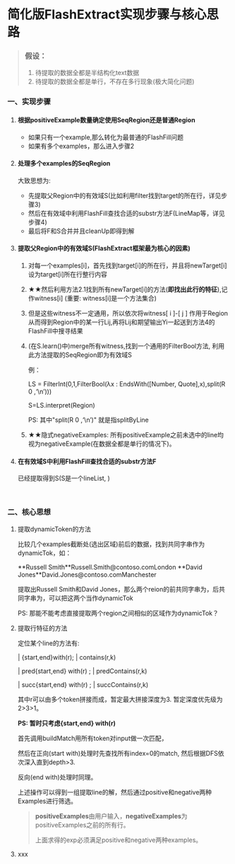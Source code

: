 # 简化版FlashExtract实现步骤与核心思路

> ### **假设：**
>
> 1. 待提取的数据全都是半结构化text数据
> 2. 待提取的数据全都是单行，不存在多行现象(极大简化问题)

### 一、实现步骤

1. #### 根据positiveExample数量确定使用SeqRegion还是普通Region

   * 如果只有一个example,那么转化为最普通的FlashFill问题
   * 如果有多个examples，那么进入步骤2

2. #### 处理多个examples的SeqRegion

   大致思想为: 

   * 先提取父Region中的有效域S(比如利用filter找到target的所在行，详见步骤3)
   * 然后在有效域中利用FlashFill查找合适的substr方法F(LineMap等，详见步骤4)
   * 最后将F和S合并并且cleanUp即得到解

3. #### 提取父Region中的有效域S(FlashExtract框架最为核心的因素)

   1. 对每一个examples[i]，首先找到target[i]的所在行，并且将newTarget[i]设为target[i]所在行整行内容

   2. ★★然后利用方法2.1找到所有newTarget[i]的方法(**即找出此行的特征**),记作witness[i] (重要: witness[i]是一个方法集合)

   3. 但是这些witness不一定通用，所以依次将witness[ i ]-[ j ] 作用于Region从而得到Region中的某一行Lij,再将Lij和期望输出Yi一起送到方法4的FlashFill中搜寻结果

   4. (在S.learn()中)merge所有witness,找到一个通用的FilterBool方法, 利用此方法提取的SeqRegion即为有效域S

      例：

      LS = FilterInt(0,1,FilterBool(λx : EndsWith([Number, Quote],x),split(R 0 ,‘\n’)))

      S=LS.interpret(Region)

      PS: 其中"split(R 0 ,‘\n’)" 就是指splitByLine

   5. ★★隐式negativeExamples: 所有positiveExample之前未选中的line均视为negativeExample(在数据全都是单行的情况下)。

4. #### 在有效域S中利用FlashFill查找合适的substr方法F

   已经提取得到S(S是一个lineList, )

   ​

### 二、核心思想

1. 提取dynamicToken的方法

   比较几个examples截断处(选出区域)前后的数据，找到共同字串作为dynamicTok，如：

   <tr><td>**Russell Smith**</td><td>Russell.Smith@contoso.com</td><td>London</td></tr>
   <tr><td>**David Jones**</td><td>David.Jones@contoso.com</td><td>Manchester</td></tr>

   提取出Russell Smith和David Jones，那么两个reion的前共同字串为<tr><td>，后共同字串为</td><td>，可以把这两个当作dynamicTok

   PS: 那能不能考虑直接提取两个region之间相似的区域作为dynamicTok？

2. 提取行特征的方法

   定位某个line的方法有: 

   | {start,end}with(r); | contains(r,k)

   | pred{start,end} with(r) ; | predContains(r,k)

   | succ{start,end} with(r) ;  | succContains(r,k)

   其中r可以由多个token拼接而成，暂定最大拼接深度为3. 暂定深度优先级为2>3>1。

    **PS: 暂时只考虑{start,end} with(r)** 

   首先调用buildMatch用所有token对input做一次匹配，

   然后在正向(start with)处理时先查找所有index=0的match, 然后根据DFS依次深入直到depth>3.

   反向(end with)处理时同理。

   上述操作可以得到一组提取line的解，然后通过positive和negative两种Examples进行筛选。

   > **positiveExamples**由用户输入，**negativeExamples**为positiveExamples之前的所有行。
   >
   > 上面求得的exp必须满足positive和negative两种examples。

1. xxx

